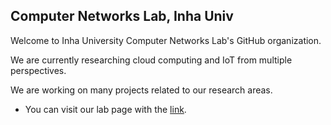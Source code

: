 ## Computer Networks Lab, Inha Univ

Welcome to Inha University Computer Networks Lab's GitHub organization.  

We are currently researching cloud computing and IoT from multiple perspectives.  

We are working on many projects related to our research areas.




* You can visit our lab page with the <a href="https://inha-cnlab.github.io">link</a>.
